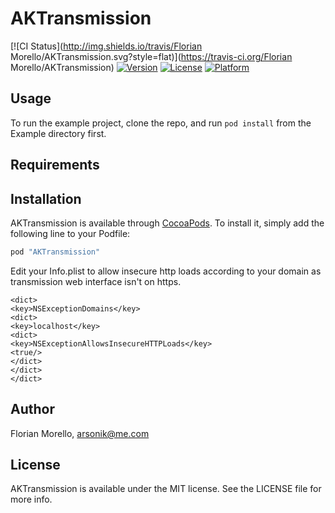 # AKTransmission

[![CI Status](http://img.shields.io/travis/Florian Morello/AKTransmission.svg?style=flat)](https://travis-ci.org/Florian Morello/AKTransmission)
[![Version](https://img.shields.io/cocoapods/v/AKTransmission.svg?style=flat)](http://cocoapods.org/pods/AKTransmission)
[![License](https://img.shields.io/cocoapods/l/AKTransmission.svg?style=flat)](http://cocoapods.org/pods/AKTransmission)
[![Platform](https://img.shields.io/cocoapods/p/AKTransmission.svg?style=flat)](http://cocoapods.org/pods/AKTransmission)

## Usage

To run the example project, clone the repo, and run `pod install` from the Example directory first.

## Requirements

## Installation

AKTransmission is available through [CocoaPods](http://cocoapods.org). To install
it, simply add the following line to your Podfile:

```ruby
pod "AKTransmission"
```

Edit your Info.plist to allow insecure http loads according to your domain
as transmission web interface isn't on https.
```
<dict>
<key>NSExceptionDomains</key>
<dict>
<key>localhost</key>
<dict>
<key>NSExceptionAllowsInsecureHTTPLoads</key>
<true/>
</dict>
</dict>
</dict>
```


## Author

Florian Morello, arsonik@me.com

## License

AKTransmission is available under the MIT license. See the LICENSE file for more info.
